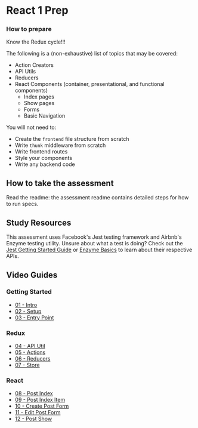 # React 1 Prep

### How to prepare

Know the Redux cycle!!!

The following is a (non-exhaustive) list of topics that may be covered:

- Action Creators
- API Utils
- Reducers
- React Components (container, presentational, and functional components)
  - Index pages
  - Show pages
  - Forms
  - Basic Navigation

You will not need to:

- Create the `frontend` file structure from scratch
- Write `thunk` middleware from scratch
- Write frontend routes
- Style your components
- Write any backend code

## How to take the assessment

Read the readme: the assessment readme contains detailed steps for how to run
specs.

## Study Resources

This assessment uses Facebook's Jest testing framework and Airbnb's Enzyme
testing utility. Unsure about what a test is doing? Check out the [Jest Getting
Started Guide][jest-guide] or [Enzyme Basics][enzyme-guide] to learn about their
respective APIs.

[jest-guide]: https://facebook.github.io/jest/docs/getting-started.html#content
[enzyme-guide]: http://airbnb.io/enzyme/#basic-usage

## Video Guides

### Getting Started

- [01 - Intro](https://vimeo.com/368623414)
- [02 - Setup](https://vimeo.com/368675516)
- [03 - Entry Point](https://vimeo.com/368672124)

### Redux

- [04 - API Util](https://vimeo.com/368672373)
- [05 - Actions](https://vimeo.com/368675703)
- [06 - Reducers](https://vimeo.com/368677857)
- [07 - Store](https://vimeo.com/368679220)

### React

- [08 - Post Index](https://vimeo.com/368652777)
- [09 - Post Index Item](https://vimeo.com/368653605)
- [10 - Create Post Form](https://vimeo.com/368653895)
- [11 - Edit Post Form](https://vimeo.com/368657065)
- [12 - Post Show](https://vimeo.com/368654799)

<!-- DEPRECATED VIDEO GUIDES -->
<!-- * [Assessment Seminar Video #1 Pt. 1](https://vimeo.com/293653636) (go_video_go)
* [Assessment Seminar Video #1 Pt. 2](https://vimeo.com/293648196) (go_video_go)
* [Assessment Seminar Video #2](https://drive.google.com/file/d/1yYCqqtoSJm4Aibb_IF_FFVcR6ptPDmTQ/view) -->
